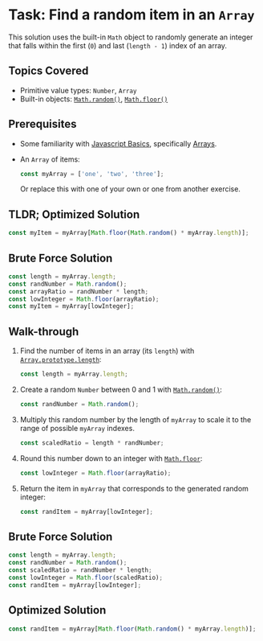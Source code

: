 # Task: Find a random item in an `Array`

This solution uses the built-in `Math` object to randomly generate an integer that falls within the first (`0`) and last (`length - 1`) index of an array.

## Topics Covered
- Primitive value types: `Number`, `Array`
- Built-in objects: [`Math.random()`](https://developer.mozilla.org/en-US/docs/Web/JavaScript/Reference/Global_Objects/Math/random), [`Math.floor()`](https://developer.mozilla.org/en-US/docs/Web/JavaScript/Reference/Global_Objects/Math/floor)

## Prerequisites
- Some familiarity with [Javascript Basics](https://developer.mozilla.org/en-US/docs/Learn/JavaScript/First_steps), specifically [Arrays](https://developer.mozilla.org/en-US/docs/Learn/JavaScript/First_steps/Arrays).
- An `Array` of items:

    ```js
    const myArray = ['one', 'two', 'three'];
    ```

    Or replace this with one of your own or one from another exercise.


## TLDR; Optimized Solution

```js
const myItem = myArray[Math.floor(Math.random() * myArray.length)];
```

## Brute Force Solution

```js
const length = myArray.length;
const randNumber = Math.random();
const arrayRatio = randNumber * length;
const lowInteger = Math.floor(arrayRatio);
const myItem = myArray[lowInteger];
```

## Walk-through
1. Find the number of items in an array (its `length`) with [`Array.prototype.length`](https://developer.mozilla.org/en-US/docs/Web/JavaScript/Reference/Global_Objects/Array/length):

    ```js
    const length = myArray.length;
    ```

2. Create a random `Number` between 0 and 1 with [`Math.random()`](https://developer.mozilla.org/en-US/docs/Web/JavaScript/Reference/Global_Objects/Math/random):

    ```js
    const randNumber = Math.random();
    ```

3. Multiply this random number by the length of `myArray` to scale it to the range of possible `myArray` indexes.

    ```js
    const scaledRatio = length * randNumber;
    ```

4. Round this number down to an integer with [`Math.floor`](https://developer.mozilla.org/en-US/docs/Web/JavaScript/Reference/Global_Objects/Math/floor):

    ```js
    const lowInteger = Math.floor(arrayRatio);
    ```

5. Return the item in `myArray` that corresponds to the generated random integer:

    ```js
    const randItem = myArray[lowInteger];
    ```

## Brute Force Solution

```js
const length = myArray.length;
const randNumber = Math.random();
const scaledRatio = randNumber * length;
const lowInteger = Math.floor(scaledRatio);
const randItem = myArray[lowInteger];
```

## Optimized Solution

```js
const randItem = myArray[Math.floor(Math.random() * myArray.length)];
```
